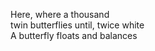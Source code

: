 Here, where a thousand    
twin butterflies until, twice white    
A butterfly floats and balances    

